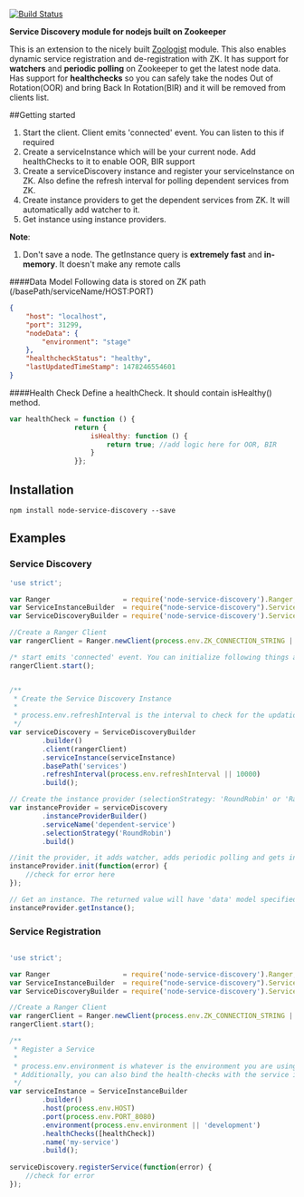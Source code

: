 [![Build Status](https://travis-ci.org/umangkedia/node-service-discovery.svg?branch=master)](https://travis-ci.org/umangkedia/node-service-discovery)

**Service Discovery module for nodejs built on Zookeeper**

This is an extension to the nicely built [Zoologist](https://github.com/ph0bos/zoologist) module. This also enables dynamic service registration and de-registration with ZK. 
It has support for **watchers** and **periodic polling** on Zookeeper to get the latest node data. 
Has support for **healthchecks** so you can safely take the nodes Out of Rotation(OOR) and bring Back In Rotation(BIR) and it will be removed from clients list.

##Getting started
1. Start the client. Client emits 'connected' event. You can listen to this if required
2. Create a serviceInstance which will be your current node. Add healthChecks to it to enable OOR, BIR support
3. Create a serviceDiscovery instance and register your serviceInstance on ZK. Also define the refresh interval for polling dependent services from ZK.
4. Create instance providers to get the dependent services from ZK. It will automatically add watcher to it.
5. Get instance using instance providers.

**Note**:
1. Don't save a node. The getInstance query is **extremely fast** and **in-memory**. It doesn't make any remote calls

####Data Model
Following data is stored on ZK path (/basePath/serviceName/HOST:PORT)
```json
{
	"host": "localhost",
	"port": 31299,
	"nodeData": {
		"environment": "stage"
	},
	"healthcheckStatus": "healthy",
	"lastUpdatedTimeStamp": 1478246554601
}
```

####Health Check
Define a healthCheck. It should contain isHealthy() method.
```javascript
var healthCheck = function () {
                return {
                    isHealthy: function () {
                        return true; //add logic here for OOR, BIR
                    }
                }};
```
## Installation

    npm install node-service-discovery --save

## Examples

### Service Discovery

```javascript
'use strict';

var Ranger                  = require('node-service-discovery').Ranger;
var ServiceInstanceBuilder  = require("node-service-discovery").ServiceInstanceBuilder;
var ServiceDiscoveryBuilder = require('node-service-discovery').ServiceDiscoveryBuilder;

//Create a Ranger Client
var rangerClient = Ranger.newClient(process.env.ZK_CONNECTION_STRING || '127.0.0.1:2181');

/* start emits 'connected' event. You can initialize following things after the 'connected' event if required */
rangerClient.start();


/**
 * Create the Service Discovery Instance
 *
 * process.env.refreshInterval is the interval to check for the updation of nodes in ZK.
 */
var serviceDiscovery = ServiceDiscoveryBuilder
        .builder()
        .client(rangerClient)
        .serviceInstance(serviceInstance)
        .basePath('services')
        .refreshInterval(process.env.refreshInterval || 10000)
        .build();

// Create the instance provider (selectionStrategy: 'RoundRobin' or 'Random')
var instanceProvider = serviceDiscovery
        .instanceProviderBuilder()
        .serviceName('dependent-service')
        .selectionStrategy('RoundRobin')
        .build()

//init the provider, it adds watcher, adds periodic polling and gets instance data for first time
instanceProvider.init(function(error) {
    //check for error here
});

// Get an instance. The returned value will have 'data' model specified above
instanceProvider.getInstance();
```

### Service Registration

```javascript

'use strict';

var Ranger                  = require('node-service-discovery').Ranger;
var ServiceInstanceBuilder  = require("node-service-discovery").ServiceInstanceBuilder;
var ServiceDiscoveryBuilder = require('node-service-discovery').ServiceDiscoveryBuilder;

//Create a Ranger Client
var rangerClient = Ranger.newClient(process.env.ZK_CONNECTION_STRING || '127.0.0.1:2181');
rangerClient.start();

/**
 * Register a Service
 *
 * process.env.environment is whatever is the environment you are using
 * Additionally, you can also bind the health-checks with the service instance
 */
var serviceInstance = ServiceInstanceBuilder
        .builder()
        .host(process.env.HOST)
        .port(process.env.PORT_8080)
        .environment(process.env.environment || 'development')
        .healthChecks([healthCheck])
        .name('my-service')
        .build();
 
serviceDiscovery.registerService(function(error) {
    //check for error
});
```

